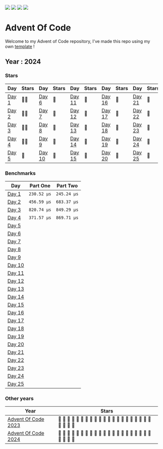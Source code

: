 ![](https://img.shields.io/github/last-commit/yyewolf/goaoc-2024?style=flat-square)
![](https://img.shields.io/badge/day%20📅-%!s(int=4)-blue)
![](https://img.shields.io/badge/stars%20⭐-8-yellow)
![](https://img.shields.io/badge/days%20completed-4-red)

# Advent Of Code

Welcome to my Advent of Code repository, I've made this repo using my own [template](https://github.com/yyewolf/goaoc) ! 

## Year : 2024

### Stars

| Day | Stars | Day | Stars | Day | Stars | Day | Stars | Day | Stars |
| --- | :---- | --- | :---- | --- | :---- | --- | :---- | --- | :---- |
| [Day 1](https://adventofcode.com/2024/day/1) | 🌟🌟 | [Day 6](https://adventofcode.com/2024/day/6) | 🎄 | [Day 11](https://adventofcode.com/2024/day/11) | 🎄 | [Day 16](https://adventofcode.com/2024/day/16) | 🎄 | [Day 21](https://adventofcode.com/2024/day/21) | 🎄 |
| [Day 2](https://adventofcode.com/2024/day/2) | 🌟🌟 | [Day 7](https://adventofcode.com/2024/day/7) | 🎄 | [Day 12](https://adventofcode.com/2024/day/12) | 🎄 | [Day 17](https://adventofcode.com/2024/day/17) | 🎄 | [Day 22](https://adventofcode.com/2024/day/22) | 🎄 |
| [Day 3](https://adventofcode.com/2024/day/3) | 🌟🌟 | [Day 8](https://adventofcode.com/2024/day/8) | 🎄 | [Day 13](https://adventofcode.com/2024/day/13) | 🎄 | [Day 18](https://adventofcode.com/2024/day/18) | 🎄 | [Day 23](https://adventofcode.com/2024/day/23) | 🎄 |
| [Day 4](https://adventofcode.com/2024/day/4) | 🌟🌟 | [Day 9](https://adventofcode.com/2024/day/9) | 🎄 | [Day 14](https://adventofcode.com/2024/day/14) | 🎄 | [Day 19](https://adventofcode.com/2024/day/19) | 🎄 | [Day 24](https://adventofcode.com/2024/day/24) | 🎄 |
| [Day 5](https://adventofcode.com/2024/day/5) | 🎄 | [Day 10](https://adventofcode.com/2024/day/10) | 🎄 | [Day 15](https://adventofcode.com/2024/day/15) | 🎄 | [Day 20](https://adventofcode.com/2024/day/20) | 🎄 | [Day 25](https://adventofcode.com/2024/day/25) | 🎄 |


### Benchmarks

| Day | Part One | Part Two |
| --- | :------: | :------: |
| [Day 1](/2024/day01) | `230.52 μs` | `245.24 μs`|
| [Day 2](/2024/day02) | `456.59 μs` | `683.37 μs`|
| [Day 3](/2024/day03) | `820.74 μs` | `849.29 μs`|
| [Day 4](/2024/day04) | `371.57 μs` | `869.71 μs`|
| [Day 5](/2024/day05) | | |
| [Day 6](/2024/day06) | | |
| [Day 7](/2024/day07) | | |
| [Day 8](/2024/day08) | | |
| [Day 9](/2024/day09) | | |
| [Day 10](/2024/day10) | | |
| [Day 11](/2024/day11) | | |
| [Day 12](/2024/day12) | | |
| [Day 13](/2024/day13) | | |
| [Day 14](/2024/day14) | | |
| [Day 15](/2024/day15) | | |
| [Day 16](/2024/day16) | | |
| [Day 17](/2024/day17) | | |
| [Day 18](/2024/day18) | | |
| [Day 19](/2024/day19) | | |
| [Day 20](/2024/day20) | | |
| [Day 21](/2024/day21) | | |
| [Day 22](/2024/day22) | | |
| [Day 23](/2024/day23) | | |
| [Day 24](/2024/day24) | | |
| [Day 25](/2024/day25) | | |


### Other years

| Year | Stars |
| ---- | ----- |
| [Advent Of Code 2023](/2023) | 💛 💛 💛 💛 💛 💛 💛 💛 💛 💛 💛 💛 💛 💛 💛 💛 💛 💛 💛 💛 💛 💛 💛 💛 💛 |
| [Advent Of Code 2024](/2024) | 💛 💛 💛 💛 🖤 🖤 🖤 🖤 🖤 🖤 🖤 🖤 🖤 🖤 🖤 🖤 🖤 🖤 🖤 🖤 🖤 🖤 🖤 🖤 🖤 |

